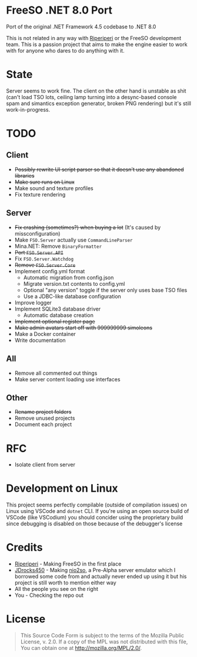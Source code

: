 # FreeSO .NET 8.0 Port
Port of the original .NET Framework 4.5 codebase to .NET 8.0

This is not related in any way with [Riperiperi](https://github.com/riperiperi) or the FreeSO development team. This is a passion project that aims to make the engine easier to work with for anyone who dares to do anything with it.

# State
Server seems to work fine. The client on the other hand is unstable as shit (can't load TSO lots, ceiling lamp turning into a desync-based console spam and simantics exception generator, broken PNG rendering) but it's still work-in-progress.

# TODO
## Client
- ~~Possibly rewrite UI script parser so that it doesn't use any abandoned libraries~~
- ~~Make sure runs on Linux~~
- Make sound and texture profiles
- Fix texture rendering

## Server
- ~~Fix crashing (sometimes?) when buying a lot~~ (It's caused by missconfiguration)
- Make `FSO.Server` actually use `CommandLineParser`
- Mina.NET: Remove `BinaryFormatter`
- ~~Port `FSO.Server.API`~~
- Fix `FSO.Server.Watchdog`
- ~~Remove `FSO.Server.Core`~~
- Implement config.yml format
  - Automatic migration from config.json
  - Migrate version.txt contents to config.yml
  - Optional "any version" toggle if the server only uses base TSO files
  - Use a JDBC-like database configuration
- Improve logger
- Implement SQLite3 database driver
  - Automatic database creation
- ~~Implement optional register page~~
- ~~Make admin avatars start off with 999999999 simoleons~~
- Make a Docker container
- Write documentation

## All
- Remove all commented out things
- Make server content loading use interfaces 

## Other
- ~~Rename project folders~~
- Remove unused projects
- Document each project

# RFC
- Isolate client from server

# Development on Linux
This project seems perfectly compilable (outside of compilation issues) on Linux using VSCode and `dotnet` CLI. If you're using an open source build of VSCode (like VSCodium) you should concider using the proprietary build since debugging is disabled on those because of the debugger's license

# Credits
- [Riperiperi](https://github.com/riperiperi) - Making FreeSO in the first place
- [JDrocks450](https://github.com/JDrocks450) - Making [nio2so](https://github.com/JDrocks450/nio2so), a Pre-Alpha server emulator which I borrowed some code from and actually never ended up using it but his project is still worth to mention either way
- All the people you see on the right 
- You - Checking the repo out

# License
> This Source Code Form is subject to the terms of the Mozilla Public License, v. 2.0.
> If a copy of the MPL was not distributed with this file, You can obtain one at
> http://mozilla.org/MPL/2.0/.
